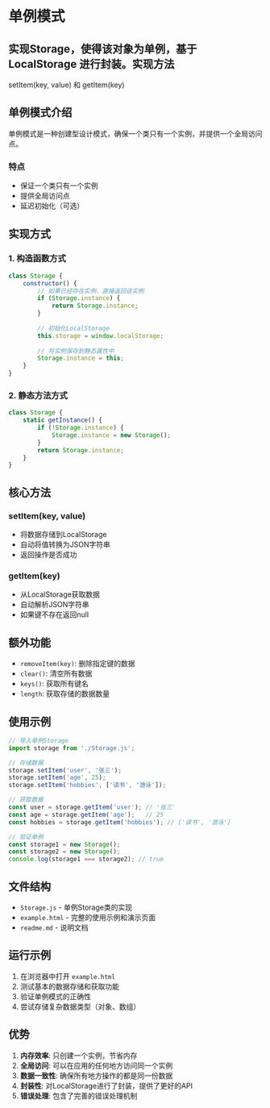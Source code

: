 # 单例模式

## 实现Storage，使得该对象为单例，基于LocalStorage 进行封装。实现方法

setItem(key, value) 和 getItem(key)

## 单例模式介绍

单例模式是一种创建型设计模式，确保一个类只有一个实例，并提供一个全局访问点。

### 特点

- 保证一个类只有一个实例
- 提供全局访问点
- 延迟初始化（可选）

## 实现方式

### 1. 构造函数方式

```javascript
class Storage {
    constructor() {
        // 如果已经存在实例，直接返回该实例
        if (Storage.instance) {
            return Storage.instance;
        }
        
        // 初始化LocalStorage
        this.storage = window.localStorage;
        
        // 将实例保存到静态属性中
        Storage.instance = this;
    }
}
```

### 2. 静态方法方式

```javascript
class Storage {
    static getInstance() {
        if (!Storage.instance) {
            Storage.instance = new Storage();
        }
        return Storage.instance;
    }
}
```

## 核心方法

### setItem(key, value)

- 将数据存储到LocalStorage
- 自动将值转换为JSON字符串
- 返回操作是否成功

### getItem(key)

- 从LocalStorage获取数据
- 自动解析JSON字符串
- 如果键不存在返回null

## 额外功能

- `removeItem(key)`: 删除指定键的数据
- `clear()`: 清空所有数据
- `keys()`: 获取所有键名
- `length`: 获取存储的数据数量

## 使用示例

```javascript
// 导入单例Storage
import storage from './Storage.js';

// 存储数据
storage.setItem('user', '张三');
storage.setItem('age', 25);
storage.setItem('hobbies', ['读书', '游泳']);

// 获取数据
const user = storage.getItem('user'); // '张三'
const age = storage.getItem('age');   // 25
const hobbies = storage.getItem('hobbies'); // ['读书', '游泳']

// 验证单例
const storage1 = new Storage();
const storage2 = new Storage();
console.log(storage1 === storage2); // true
```

## 文件结构

- `Storage.js` - 单例Storage类的实现
- `example.html` - 完整的使用示例和演示页面
- `readme.md` - 说明文档

## 运行示例

1. 在浏览器中打开 `example.html`
2. 测试基本的数据存储和获取功能
3. 验证单例模式的正确性
4. 尝试存储复杂数据类型（对象、数组）

## 优势

1. **内存效率**: 只创建一个实例，节省内存
2. **全局访问**: 可以在应用的任何地方访问同一个实例
3. **数据一致性**: 确保所有地方操作的都是同一份数据
4. **封装性**: 对LocalStorage进行了封装，提供了更好的API
5. **错误处理**: 包含了完善的错误处理机制
